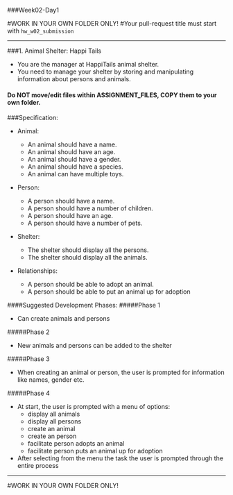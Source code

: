  ###Week02-Day1


#WORK IN YOUR OWN FOLDER ONLY!
#Your pull-request title must start with `hw_w02_submission`

---

###1. Animal Shelter: Happi Tails
- You are the manager at HappiTails animal shelter.
- You need to manage your shelter by storing and manipulating information about persons and animals.

#### Do NOT move/edit files within ASSIGNMENT_FILES, COPY them to your own folder.


###Specification:
- Animal:
  - An animal should have a name.
  - An animal should have an age.
  - An animal should have a gender.
  - An animal should have a species.
  - An animal can have multiple toys.

- Person:
  - A person should have a name.
  - A person should have a number of children.
  - A person should have an age.
  - A person should have a number of pets.

- Shelter:
  - The shelter should display all the persons.
  - The shelter should display all the animals.

- Relationships:
  - A person should be able to adopt an animal.
  - A person should be able to put an animal up for adoption


####Suggested Development Phases:
#####Phase 1
- Can create animals and persons

#####Phase 2
- New animals and persons can be added to the shelter

#####Phase 3
- When creating an animal or person, the user is prompted for information like names, gender etc.

#####Phase 4
- At start, the user is prompted with a menu of options:
    - display all animals
    - display all persons
    - create an animal
    - create an person
    - facilitate person adopts an animal
    - facilitate person puts an animal up for adoption
- After selecting from the menu the task the user is prompted through the entire process

---

#WORK IN YOUR OWN FOLDER ONLY!



